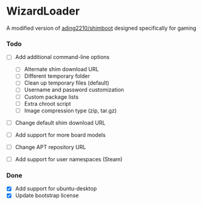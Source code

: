 # WizardLoader
A modified version of [ading2210/shimboot](https://github.com/ading2210/shimboot) designed specifically for gaming

### Todo
- [ ] Add additional command-line options
  - [ ] Alternate shim download URL
  - [ ] Different temporary folder
  - [ ] Clean up temporary files (default)
  - [ ] Username and password customization
  - [ ] Custom package lists
  - [ ] Extra chroot script
  - [ ] Image compression type (zip, tar.gz)
- [ ] Change default shim download URL
- [ ] Add support for more board models
- [ ] Change APT repository URL
- [ ] Add support for user namespaces (Steam)


### Done
- [x] Add support for ubuntu-desktop
- [x] Update bootstrap license